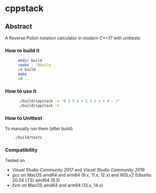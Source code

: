 # cppstack

## Abstract

A Reverse Polish notation calculator in *modern C++17* with unittests

### How to build it

```bash
      mkdir build 
      cmake . -Bbuild
      cd build
      make
      cd ..
```

### How to use it

```bash
      ./build/cppstack -e "8 2 5 x + 1 3 2 x + 4 - /"
      ./build/cppstack -h
```

### How to Unittest

To manually run them (after build)

```bash
    ./build/tests
```

### Compatibility

Tested on

- *Visual Studio Community 2017* and *Visual Studio Community 2019*
- *gcc* on MacOS amd64 and arm64 (9.x, 11.x, 12.x) and WSLv2 (Ubuntu 20.04 LTS) amd64 (9.3)
- *llvm* on MacOS amd64 and arm64 (13.x, 14.x)
